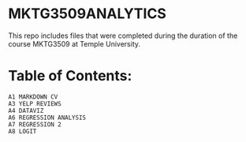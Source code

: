 # MKTG3509ANALYTICS
This repo includes files that were completed during the duration of the course MKTG3509 at Temple University.
# Table of Contents:
    A1 MARKDOWN CV
    A3 YELP REVIEWS
    A4 DATAVIZ
    A6 REGRESSION ANALYSIS
    A7 REGRESSION 2
    A8 LOGIT
